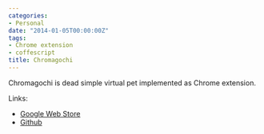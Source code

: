 ```yaml
---
categories:
- Personal
date: "2014-01-05T00:00:00Z"
tags:
- Chrome extension
- coffescript
title: Chromagochi
---
```


Chromagochi is dead simple virtual pet implemented as Chrome extension.

Links:

- [Google Web Store](http://www.text-tools-online.co://chrome.google.com/webstore/detail/chromagochi/beegmjpglpekcgcegnpikjnndlblacif)
- [Github](https://github.com/aquilax/chromagochi)
